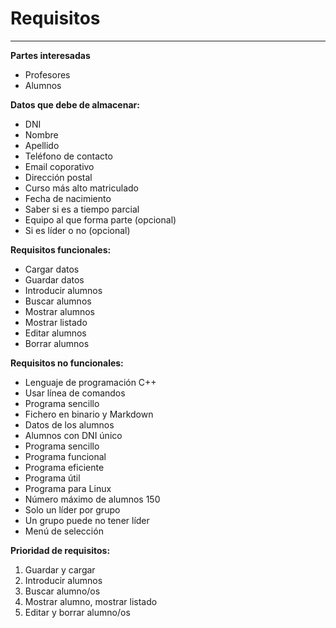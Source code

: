 # Requisitos
---
**Partes interesadas**  
* Profesores
* Alumnos  
  
  
  
  
  
**Datos que debe de almacenar:**  
* DNI
* Nombre
* Apellido
* Teléfono de contacto
* Email coporativo
* Dirección postal
* Curso más alto matriculado
* Fecha de nacimiento
* Saber si es a tiempo parcial
* Equipo al que forma parte (opcional)
* Si es líder o no (opcional)


**Requisitos funcionales:**  
* Cargar datos
* Guardar datos
* Introducir alumnos
* Buscar alumnos
* Mostrar alumnos
* Mostrar listado
* Editar alumnos
* Borrar alumnos


**Requisitos no funcionales:**
* Lenguaje de programación C++
* Usar línea de comandos 
* Programa sencillo
* Fichero en binario y Markdown
* Datos de los alumnos
* Alumnos con DNI único
* Programa sencillo
* Programa funcional
* Programa eficiente
* Programa útil
* Programa para Linux
* Número máximo de alumnos 150
* Solo un líder por grupo
* Un grupo puede no tener líder
* Menú de selección


**Prioridad de requisitos:**
1. Guardar y cargar
2. Introducir alumnos
3. Buscar alumno/os
4. Mostrar alumno, mostrar listado
5. Editar y borrar alumno/os
